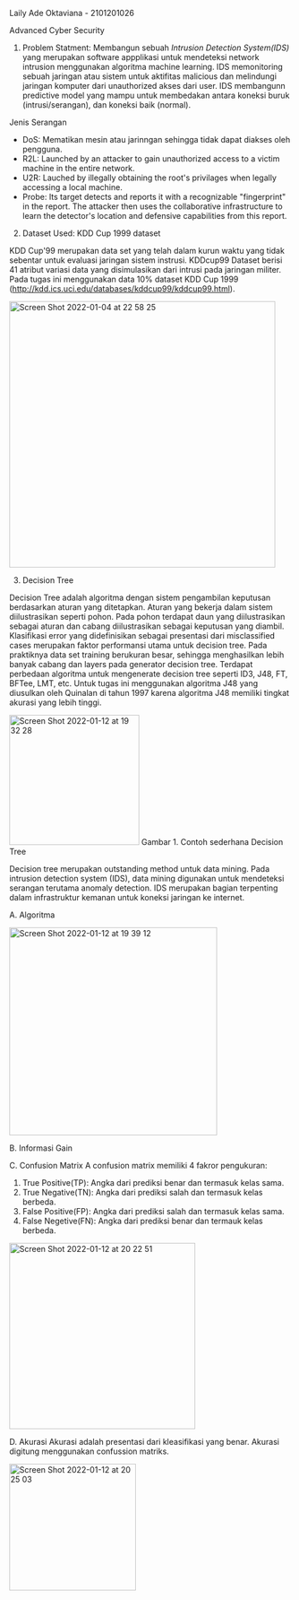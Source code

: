 Laily Ade Oktaviana - 2101201026 

Advanced Cyber Security

1. Problem Statment:
Membangun sebuah _Intrusion Detection System(IDS)_ yang merupakan software appplikasi untuk mendeteksi network intrusion menggunakan algoritma machine learning. IDS memonitoring sebuah jaringan atau sistem untuk aktifitas malicious dan melindungi jaringan komputer dari unauthorized akses dari user. IDS membangunn predictive model yang mampu untuk membedakan antara koneksi buruk (intrusi/serangan), dan koneksi baik (normal).  

Jenis Serangan

* DoS: Mematikan mesin atau jarinngan sehingga tidak dapat diakses oleh pengguna.
* R2L: Launched by an attacker to gain unauthorized access to a victim machine in the entire network.
* U2R: Lauched by illegally obtaining the root's privilages when legally accessing a local machine.
* Probe: Its target detects and reports it with a recognizable "fingerprint" in the report. The attacker then uses the collaborative infrastructure to learn the detector's location and defensive capabilities from this report. 

2. Dataset Used: KDD Cup 1999 dataset 

KDD Cup'99 merupakan data set yang telah dalam kurun waktu yang tidak sebentar untuk evaluasi jaringan sistem instrusi.  KDDcup99 Dataset berisi 41 atribut variasi data yang disimulasikan dari intrusi pada jaringan militer. Pada tugas ini menggunakan data 10% dataset KDD Cup 1999 (http://kdd.ics.uci.edu/databases/kddcup99/kddcup99.html).

<img width="475" alt="Screen Shot 2022-01-04 at 22 58 25" src="https://user-images.githubusercontent.com/73576347/148086948-a724e84c-9d56-4a9d-b653-d6186a53bf8d.png">



3. Decision Tree

Decision Tree adalah algoritma dengan sistem pengambilan keputusan berdasarkan aturan yang ditetapkan. Aturan yang bekerja dalam sistem diilustrasikan seperti pohon. Pada pohon terdapat daun yang diilustrasikan sebagai aturan dan cabang diilustrasikan sebagai keputusan yang diambil. Klasifikasi error yang didefinisikan sebagai presentasi dari misclassified cases merupakan faktor performansi utama untuk decision tree. Pada praktiknya data set training berukuran besar, sehingga menghasilkan lebih banyak cabang dan layers pada generator decision tree. Terdapat perbedaan algoritma untuk mengenerate decision tree seperti ID3, J48, FT, BFTee, LMT, etc. Untuk tugas ini menggunakan algoritma J48 yang diusulkan oleh Quinalan di tahun 1997 karena algoritma J48 memiliki tingkat akurasi yang lebih tinggi.  

<img width="232" alt="Screen Shot 2022-01-12 at 19 32 28" src="https://user-images.githubusercontent.com/73576347/149140972-00414f0d-d986-421d-be69-68ddc596c568.png">
Gambar 1. Contoh sederhana Decision Tree

Decision tree merupakan outstanding method untuk data mining. Pada intrusion detection system (IDS), data mining digunakan untuk mendeteksi serangan terutama anomaly detection. IDS merupakan bagian terpenting dalam infrastruktur kemanan untuk koneksi jaringan ke internet. 

A. Algoritma

<img width="371" alt="Screen Shot 2022-01-12 at 19 39 12" src="https://user-images.githubusercontent.com/73576347/149141902-6842e5fd-a694-402c-8680-f38540fb2824.png">

B. Informasi Gain

C. Confusion Matrix
A confusion matrix memiliki 4 fakror pengukuran: 
1. True Positive(TP): Angka dari prediksi benar dan termasuk kelas sama.
2. True Negative(TN): Angka dari prediksi salah dan termasuk kelas berbeda. 
3. False Positive(FP): Angka dari prediksi salah dan termasuk kelas sama.
4. False Negetive(FN): Angka dari  prediksi benar dan termauk kelas berbeda. 

<img width="332" alt="Screen Shot 2022-01-12 at 20 22 51" src="https://user-images.githubusercontent.com/73576347/149148439-c99e9f18-7930-4733-a421-cdce8bc7859d.png">

D. Akurasi
Akurasi adalah presentasi dari kleasifikasi yang benar. Akurasi digitung menggunakan confussion matriks. 

<img width="226" alt="Screen Shot 2022-01-12 at 20 25 03" src="https://user-images.githubusercontent.com/73576347/149148792-2baf4144-25ed-43fa-9b69-93d5e8dd4fd4.png">


